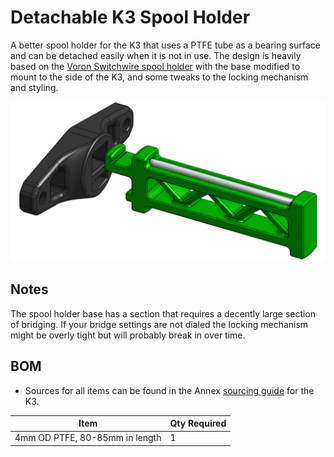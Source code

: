 # Detachable K3 Spool Holder

A better spool holder for the K3 that uses a PTFE tube as a bearing surface and can be detached easily when it is not in use. The design is heavily based on the [Voron Switchwire spool holder](https://github.com/VoronDesign/Voron-Switchwire/tree/master/STL) with the base modified to mount to the side of the K3, and some tweaks to the locking mechanism and styling.

![CAD](Images/exploded.png)

## Notes
The spool holder base has a section that requires a decently large section of bridging. If your bridge settings are not dialed the locking mechanism might be overly tight but will probably break in over time.

## BOM
- Sources for all items can be found in the Annex [sourcing guide](https://docs.google.com/spreadsheets/d/1O3eyVuQ6M4F03MJSDs4Z71_XyNjXL5HFTZr1jsaAtRc/htmlview#) for the K3.

| Item                                                             | Qty Required  |
| ---                                                              | ---           |
| 4mm OD PTFE, 80-85mm in length                                   | 1             |